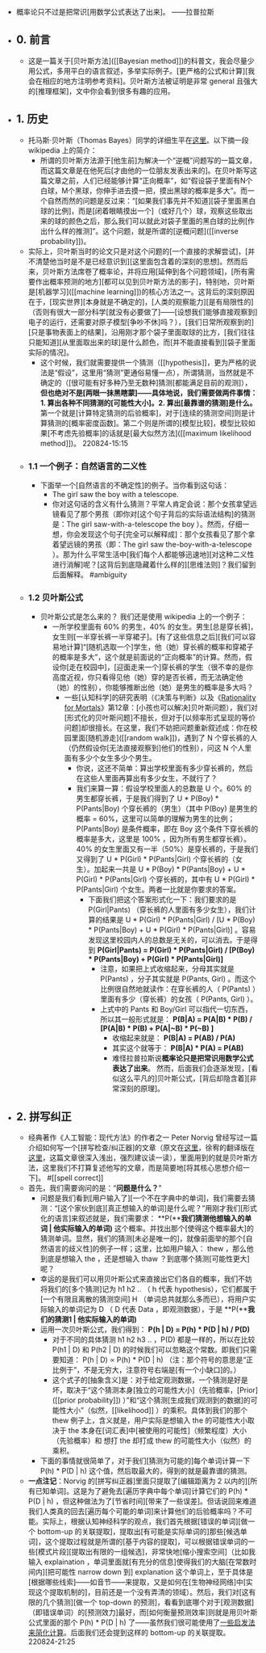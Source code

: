 - 概率论只不过是把常识[用数学公式表达了出来]。
——拉普拉斯
- ## **0. 前言**
    - 这是一篇关于[贝叶斯方法]([[Bayesian method]])的科普文，我会尽量少用公式，多用平白的语言叙述，多举实际例子。[更严格的公式和计算][我会在相应的地方注明参考资料]。贝叶斯方法被证明是非常 general 且强大的[推理框架]，文中你会看到很多有趣的应用。
- ## **1. 历史**
    - 托马斯·贝叶斯（Thomas Bayes）同学的详细生平在[这里](http://en.wikipedia.org/wiki/Thomas_Bayes)。以下摘一段 wikipedia 上的简介：
        - 所谓的贝叶斯方法源于[他生前]为解决一个“逆概”问题写的一篇文章，而这篇文章是在他死后[才由他的一位朋友发表出来的]。在贝叶斯写这篇文章之前，人们已经能够计算“正向概率”，如“假设袋子里面有N个白球，M个黑球，你伸手进去摸一把，摸出黑球的概率是多大”。而一个自然而然的问题是反过来：“[如果我们事先并不知道][袋子里面黑白球的比例]，而是[闭着眼睛摸出一个]（或好几个）球，观察这些取出来的球的颜色之后，那么我们可以就此对袋子里面的黑白球的比例[作出什么样的推测]”。这个问题，就是所谓的[逆概问题]([[inverse probability]])。
    - 实际上，贝叶斯当时的论文只是对这个问题的[一个直接的求解尝试]，[并不清楚他当时是不是已经意识到][这里面包含着的深刻的思想]。然而后来，贝叶斯方法席卷了概率论，并将应用[延伸到各个问题领域]，[所有需要作出概率预测的地方][都可以见到贝叶斯方法的影子]，特别地，贝叶斯是[机器学习]([[machine learning]])的核心方法之一。这背后的深刻原因在于，[现实世界][本身就是不确定的]，[人类的观察能力][是有局限性的]（否则有很大一部分科学[就没有必要做了]——[设想我们能够直接观察到]电子的运行，还需要对原子模型[争吵不休]吗？），[我们日常所观察到的][只是事物表面上的结果]，沿用刚才那个袋子里面取球的比方，[我们往往只能知道][从里面取出来的球]是什么颜色，而[并不能直接看到][袋子里面实际的情况]。
        - 这个时候，我们就需要提供一个猜测（[[hypothesis]]，更为严格的说法是“假设”，这里用“猜测”更通俗易懂一点），所谓猜测，当然就是不确定的（[很可能有好多种乃至无数种]猜测[都能满足目前的观测]），**但也绝对不是[两眼一抹黑瞎蒙]——具体地说，我们需要做两件事情：1. 算出各种不同猜测的[可能性大小]。2. 算出[最靠谱的猜测]是什么。** 第一个就是[计算特定猜测的后验概率]，对于[连续的猜测空间]则是计算猜测的[概率密度函数]。第二个则是所谓的[模型比较]，模型比较如果[不考虑先验概率]的话就是[最大似然方法]([[maximum likelihood method]])。
220824-15:15
    - ### **1.1 一个例子：自然语言的二义性**
        - 下面举一个[自然语言的不确定性]的例子。当你看到这句话：
            - The girl saw the boy with a telescope.
            - 你对这句话的含义有什么猜测？平常人肯定会说：那个女孩拿望远镜看见了那个男孩（即你对[这个句子背后的实际语法结构]的猜测是：The girl saw-with-a-telescope the boy ）。然而，仔细一想，你会发现这个句子[完全可以解释成]：那个女孩看见了那个拿着望远镜的男孩（即：The girl saw the-boy-with-a-telescope ）。那为什么平常生活中[我们每个人都能够迅速地][对这种二义性进行消解]呢？[这背后到底隐藏着什么样的][思维法则]？我们留到后面解释。 #ambiguity
    - ### **1.2 贝叶斯公式**
        - 贝叶斯公式是怎么来的？
我们还是使用 wikipedia 上的一个例子：
            - 一所学校里面有 60% 的男生，40% 的女生。男生[总是穿长裤]，女生则[一半穿长裤一半穿裙子]。[有了这些信息之后][我们可以容易地计算]“[随机选取一个]学生，他（她）穿长裤的概率和穿裙子的概率是多大”，这个就是前面说的“正向概率”的计算。然而，假设你[走在校园中]，[迎面走来一个]穿长裤的学生（很不幸的是你高度近视，你只看得见他（她）穿的是否长裤，而无法确定他（她）的性别），你能够推断出他（她）是男生的概率是多大吗？
                - 一些[认知科学]的研究表明（《决策与判断》以及《[Rationality for Mortals](http://www.douban.com/subject/3199621/)》第12章：[小孩也可以解决]贝叶斯问题），我们对[形式化的贝叶斯问题]不擅长，但对于[以频率形式呈现的等价问题]却很擅长。在这里，我们不妨把问题重新叙述成：你在校园里面[随机游走]([[random walk]])，遇到了 N 个穿长裤的人（仍然假设你[无法直接观察到]他们的性别），问这 N 个人里面有多少个女生多少个男生。
                    - 你说，这还不简单：算出学校里面有多少穿长裤的，然后在这些人里面再算出有多少女生，不就行了？
                    - 我们来算一算：假设学校里面人的总数是 U 个。60% 的男生都穿长裤，于是我们得到了 U * P(Boy) * P(Pants|Boy) 个穿长裤的（男生）（其中 P(Boy) 是男生的概率 = 60%，这里可以简单的理解为男生的比例；P(Pants|Boy) 是条件概率，即在 Boy 这个条件下穿长裤的概率是多大，这里是 100% ，因为所有男生都穿长裤）。40% 的女生里面又有一半（50%）是穿长裤的，于是我们又得到了 U * P(Girl) * P(Pants|Girl) 个穿长裤的（女生）。加起来一共是 U * P(Boy) * P(Pants|Boy) + U * P(Girl) * P(Pants|Girl) 个穿长裤的，其中有 U * P(Girl) * P(Pants|Girl) 个女生。两者一比就是你要求的答案。
                        - 下面我们把这个答案形式化一下：我们要求的是 P(Girl|Pants) （穿长裤的人里面有多少女生），我们计算的结果是 U * P(Girl) * P(Pants|Girl) / [U * P(Boy) * P(Pants|Boy) + U * P(Girl) * P(Pants|Girl)] 。容易发现这里校园内人的总数是无关的，可以消去。于是得到
**P(Girl|Pants) = P(Girl) * P(Pants|Girl) / [P(Boy) * P(Pants|Boy) + P(Girl) * P(Pants|Girl)]**
                            - 注意，如果把上式收缩起来，分母其实就是 P(Pants) ，分子其实就是 P(Pants, Girl) 。而这个比例很自然地就读作：在穿长裤的人（ P(Pants) ）里面有多少（穿长裤）的女孩（ P(Pants, Girl) ）。
                            - 上式中的 Pants 和 Boy/Girl 可以指代一切东西，所以其一般形式就是：
**P(B|A) = P(A|B) * P(B) / [P(A|B) * P(B) + P(A|~B) * P(~B) ]**
                                - 收缩起来就是：
**P(B|A) = P(AB) / P(A)**
                                - 其实这个就等于：
**P(B|A) * P(A) = P(AB)**
                                - 难怪拉普拉斯说**概率论只是把常识用数学公式表达了出来**。
然而，后面我们会逐渐发现，[看似这么平凡的]贝叶斯公式，[背后却隐含着][非常深刻的原理]。
- ## **2. 拼写纠正**
    - 经典著作《人工智能：现代方法》的作者之一 Peter Norvig 曾经写过一篇介绍如何写一个[拼写检查/纠正器]的文章（原文在[这里](http://norvig.com/spell-correct.html)，徐宥的翻译版在[这里](http://blog.youxu.info/spell-correct.html)，这篇文章很深入浅出，强烈建议读一读），里面用到的就是贝叶斯方法，这里我们不打算复述他写的文章，而是简要地[将其核心思想介绍一下]。 #[[spell correct]]
    - 首先，我们需要询问的是：“**问题是什么？**”
        - 问题是我们看到[用户输入了][一个不在字典中的单词]，我们需要去猜测：“[这个家伙到底][真正想输入的单词]是什么呢？”用刚才我们[形式化的语言]来叙述就是，我们需要求：
**P(****我们猜测他想输入的单词 | 他实际输入的单词)**
这个概率。并找出那个[使得这个概率最大]的猜测单词。显然，我们的猜测[未必是唯一的]，就像前面举的那个[自然语言的歧义性]的例子一样；这里，比如用户输入： thew ，那么他到底是想输入 the ，还是想输入 thaw ？到底哪个猜测[可能性更大]呢？
        - 幸运的是我们可以用贝叶斯公式来直接出它们各自的概率，我们不妨将我们的[多个猜测]记为 h1 h2 .. （ h 代表 hypothesis），它们都属于[一个有限且离散的猜测空间] H （单词总共就那么多而已），将用户实际输入的单词记为 D （ D 代表 Data ，即观测数据），于是
**P(****我们的猜测1 | 他实际输入的单词)**
        - 运用一次贝叶斯公式，我们得到：
**P(h | D) = P(h) * P(D | h) / P(D)**
            - 对于不同的具体猜测 h1 h2 h3 .. ，P(D) 都是一样的，所以在比较 P(h1 | D) 和 P(h2 | D) 的时候我们可以忽略这个常数。即我们只需要知道：
P(h | D) ∝ P(h) * P(D | h) （注：那个符号的意思是“正比例于”，不是无穷大，注意符号右端是[有一个小缺口]的。）
            - 这个式子的[抽象含义]是：对于给定观测数据，一个猜测是好是坏，取决于“这个猜测本身[独立的可能性大小]（先验概率，[Prior]([[prior probability]]) ）”和“这个猜测[生成我们观测到的数据]的可能性大小”（似然，[[likelihood]] ）的乘积。具体到我们的那个 thew 例子上，含义就是，用户实际是想输入 the 的可能性大小取决于 the 本身在[词汇表]中[被使用的可能性]（频繁程度）大小（先验概率）和 想打 the 却打成 thew 的可能性大小（似然）的乘积。
        - 下面的事情就很简单了，对于我们[猜测为可能的]每个单词计算一下 P(h) * P(D | h) 这个值，然后取最大的，得到的就是最靠谱的猜测。
    - **一点注记**：Norvig 的[拼写纠正器]里面只提取了[编辑距离为 2 以内的][所有已知单词]。这是为了避免去[遍历字典中每个单词]计算它们的 P(h) * P(D | h) ，但这种做法为了[节省时间][带来了一些误差]。但话说回来难道我们人类真的回去[遍历每个可能的单词]来计算他们的后验概率吗？不可能。实际上，根据认知神经科学的观点，我们首先根据[错误的单词][做一个 bottom-up 的关联提取]，提取出[有可能是实际单词的]那些[候选单词]，这个提取过程就是所谓的[基于内容的提取]，可以根据错误单词的一些[模式片段][提取出有限的一组候选]，非常快地[缩小搜索空间]（比如我输入 explaination ，单词里面就[有充分的信息]使得我们的大脑[在常数时间内][把可能性 narrow down 到] explanation 这个单词上，至于具体是[根据哪些线索]——如音节——来提取，又是如何在[生物神经网络]中[实现这个提取机制的]，目前还是一个没有弄清的领域）。然后，我们对[这有限的几个猜测][做一个 top-down 的预测]，看看到底哪个对于[观测数据]（即错误单词）的[预测效力]最好，而[如何衡量预测效率]则就是用贝叶斯公式里面的那个 P(h) * P(D | h) 了——虽然我们很可能使用了[一些启发法来简化计算](http://www.douban.com/subject/1599035/)。后面我们还会提到这样的 bottom-up 的关联提取。
220824-21:25
